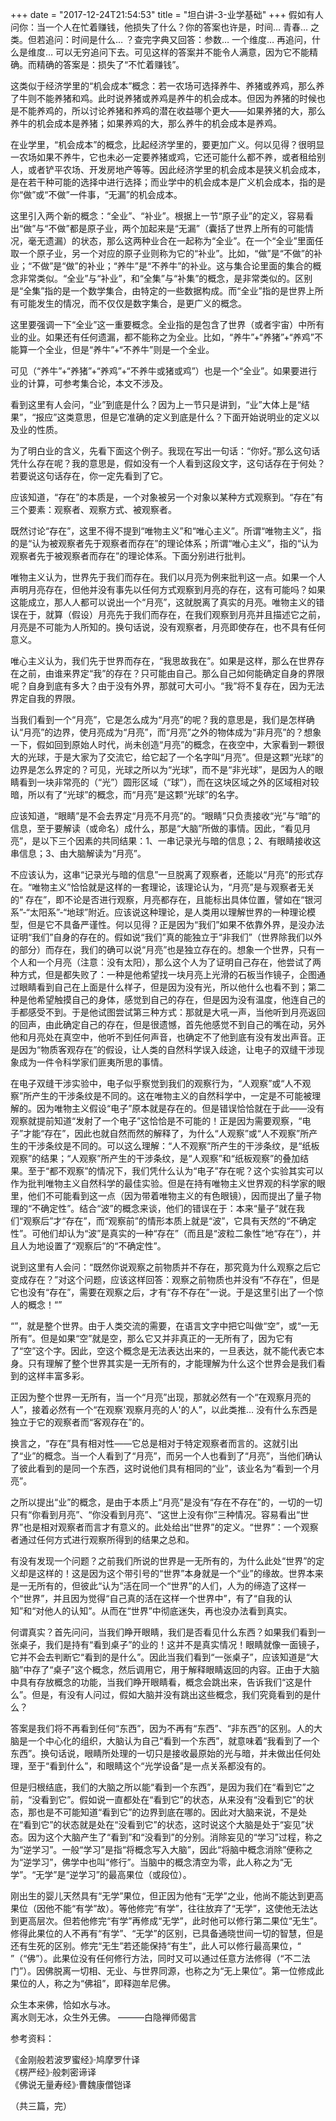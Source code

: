 +++
date = "2017-12-24T21:54:53"
title = "坦白讲-3-业学基础"
+++
假如有人问你：当一个人在忙着赚钱，他损失了什么？你的答案也许是，时间… 青春… 之类。但若追问：时间是什么… ？查完字典又回答：参数… 一个维度… 再追问，什么是维度… 可以无穷追问下去。可见这样的答案并不能令人满意，因为它不能精确。而精确的答案是：损失了“不忙着赚钱”。  
  
这类似于经济学里的“机会成本”概念：若一农场可选择养牛、养猪或养鸡，那么养了牛则不能养猪和鸡。此时说养猪或养鸡是养牛的机会成本。但因为养猪的时候也是不能养鸡的，所以讨论养猪和养鸡的潜在收益哪个更大——如果养猪的大，那么养牛的机会成本是养猪；如果养鸡的大，那么养牛的机会成本是养鸡。  
  
在业学里，“机会成本”的概念，比起经济学里的，要更加广义。何以见得？很明显一农场如果不养牛，它也未必一定要养猪或鸡，它还可能什么都不养，或者租给别人，或者铲平农场、开发房地产等等。因此经济学里的机会成本是狭义机会成本，是在若干种可能的选择中进行选择；而业学中的机会成本是广义机会成本，指的是你“做”或“不做”一件事，“无漏”的机会成本。  
  
这里引入两个新的概念：“全业”、“补业”。根据上一节“原子业”的定义，容易看出“做”与“不做”都是原子业，两个加起来是“无漏”（囊括了世界上所有的可能情况，毫无遗漏）的状态，那么这两种业合在一起称为“全业”。在一个“全业”里面任取一个原子业，另一个对应的原子业则称为它的“补业”。比如，“做”是“不做”的补业；“不做”是“做”的补业；“养牛”是“不养牛”的补业。这与集合论里面的集合的概念非常类似。“全业”与“补业”，和“全集”与“补集”的概念，是非常类似的。区别是“全集”指的是一个数学集合，由特定的一些数据构成。而“全业”指的是世界上所有可能发生的情况，而不仅仅是数字集合，是更广义的概念。  
  
这里要强调一下“全业”这一重要概念。全业指的是包含了世界（或者宇宙）中所有业的业。如果还有任何遗漏，都不能称之为全业。比如，“养牛”+“养猪”+“养鸡”不能算一个全业，但是“养牛”+“不养牛”则是一个全业。  
  
可见（“养牛”+“养猪”+“养鸡”+“不养牛或猪或鸡”）也是一个“全业”。如果要进行业的计算，可参考集合论，本文不涉及。  
  
看到这里有人会问，“业”到底是什么？因为上一节只是讲到，“业”大体上是“结果”，“报应”这类意思，但是它准确的定义到底是什么？下面开始说明业的定义以及业的性质。  
  
为了明白业的含义，先看下面这个例子。我现在写出一句话：“你好。”那么这句话凭什么存在呢？我的意思是，假如没有一个人看到这段文字，这句话存在于何处？若要说这句话存在，你一定先看到了它。  
  
应该知道，“存在”的本质是，一个对象被另一个对象以某种方式观察到。“存在”有三个要素：观察者、观察方式、被观察者。  
  
既然讨论“存在”，这里不得不提到“唯物主义”和“唯心主义”。所谓“唯物主义”，指的是“认为被观察者先于观察者而存在”的理论体系；所谓“唯心主义”，指的“认为观察者先于被观察者而存在”的理论体系。下面分别进行批判。  
  
唯物主义认为，世界先于我们而存在。我们以月亮为例来批判这一点。如果一个人声明月亮存在，但他并没有事先以任何方式观察到月亮的存在，这有可能吗？如果这能成立，那人人都可以说出一个“月亮”，这就脱离了真实的月亮。唯物主义的错误在于，就算（假设）月亮先于我们而存在，在我们观察到月亮并且描述它之前，月亮是不可能为人所知的。换句话说，没有观察者，月亮即使存在，也不具有任何意义。  
  
唯心主义认为，我们先于世界而存在，“我思故我在”。如果是这样，那么在世界存在之前，由谁来界定“我”的存在？只可能由自己。那么自己如何能确定自身的界限呢？自身到底有多大？由于没有外界，那就可大可小。“我”将不复存在，因为无法界定自我的界限。  
  
当我们看到一个“月亮”，它是怎么成为“月亮”的呢？我的意思是，我们是怎样确认“月亮”的边界，使月亮成为“月亮”，而“月亮”之外的物体成为“非月亮”的？想象一下，假如回到原始人时代，尚未创造“月亮”的概念，在夜空中，大家看到一颗很大的光球，于是大家为了交流它，给它起了一个名字叫“月亮”。但是这颗“光球”的边界是怎么界定的？可见，光球之所以为“光球”，而不是“非光球”，是因为人的眼睛看到一块非常亮的（“光”）圆形区域（“球”），而在这块区域之外的区域相对较暗，所以有了“光球”的概念，而“月亮”是这颗“光球”的名字。  
  
应该知道，“眼睛”是不会去界定“月亮不月亮”的。“眼睛”只负责接收“光”与“暗”的信息，至于要解读（或命名）成什么，那是“大脑”所做的事情。因此，“看见月亮”，是以下三个因素的共同结果：1、一串记录光与暗的信息；2、有眼睛接收这串信息；3、由大脑解读为“月亮”。  
  
不应该认为，这串“记录光与暗的信息”一旦脱离了观察者，还能以“月亮”的形式存在。“唯物主义”恰恰就是这样的一套理论，该理论认为，“月亮”是与观察者无关的“ 存在”，即不论是否进行观察，月亮都存在，且能标出具体位置，譬如在“银河系”-“太阳系”-“地球”附近。应该说这种理论，是人类用以理解世界的一种理论模型，但是它不具备严谨性。何以见得？正是因为“我们”如果不依靠外界，是没办法证明“我们”自身的存在的。假如说“我们”真的能独立于“非我们”（世界除我们以外的部分）而存在，我们的确可以说“月亮”也是独立存在的。想象一个世界，只有一个人和一个月亮（注意：没有太阳），那么这个人为了证明自己存在，他尝试了两种方式，但是都失败了：一种是他希望找一块月亮上光滑的石板当作镜子，企图通过眼睛看到自己在上面是什么样子，但是因为没有光，所以他什么也看不到；第二种是他希望触摸自己的身体，感觉到自己的存在，但是因为没有温度，他连自己的手都感受不到。于是他试图尝试第三种方式：那就是大吼一声，当他听到月亮返回的回声，由此确定自己的存在，但是很遗憾，首先他感觉不到自己的嘴在动，另外他和月亮处在真空中，他听不到任何声音，也确定不了他到底有没有发出声音。正是因为“物质客观存在”的假设，让人类的自然科学误入歧途，让电子的双缝干涉现象成为一件令科学家们匪夷所思的事情。    
  
在电子双缝干涉实验中，电子似乎察觉到我们的观察行为，“人观察”或“人不观察”所产生的干涉条纹是不同的。这在唯物主义的自然科学中，一定是不可能被理解的。因为唯物主义假设“电子”原本就是存在的。但是错误恰恰就在于此——没有观察就提前知道“发射了一个电子”这恰恰是不可能的！正是因为需要观察，“电子”才能“存在”，因此也就自然而然的解释了，为什么“人观察”或“人不观察”所产生的干涉条纹是不同的。可以这么理解：“人不观察”所产生的干涉条纹，是“纸板观察”的结果；“人观察”所产生的干涉条纹，是“人观察”和“纸板观察”的叠加结果。至于“都不观察”的情况下，我们凭什么认为“电子”存在呢？这个实验其实可以作为批判唯物主义自然科学的最佳实验。但是在持有唯物主义世界观的科学家的眼里，他们不可能看到这一点（因为带着唯物主义的有色眼镜），因而提出了量子物理的“不确定性”。结合“波”的概念来谈，他们的错误在于：本来“量子”就在我们“观察后”才“存在”，而“观察前”的情形本质上就是“波”，它具有天然的“不确定性”。可他们却认为“波”是真实的一种“存在”（而且是“波粒二象性”地“存在”），并且人为地设置了“观察后”的“不确定性”。  
  
说到这里有人会问：“既然你说观察之前物质并不存在，那究竟为什么观察之后它变成存在？”对这个问题，应该这样回答：观察之前物质也并没有“不存在”，但是它也没有“存在”，需要在观察之后，才有“存不存在”一说。于是这里引出了一个惊人的概念！“”    
  
“”，就是整个世界。由于人类交流的需要，在语言文字中把它叫做“空”，或“一无所有”。但是如果“空”就是空，那么它又并非真正的一无所有了，因为它有了“空”这个字。因此，空这个概念是无法表达出来的，一旦表达，就不能代表它本身。只有理解了整个世界其实是一无所有的，才能理解为什么这个世界会是我们看到的这样丰富多彩。  
    
正因为整个世界一无所有，当一个“月亮”出现，那就必然有一个“在观察月亮的人”，接着必然有一个“在观察'观察月亮的人'的人”，以此类推… 没有什么东西是独立于它的观察者而“客观存在”的。   
  
换言之，“存在”具有相对性——它总是相对于特定观察者而言的。这就引出了“业”的概念。当一个人看到了“月亮”，而另一个人也看到了“月亮”，当他们确认了彼此看到的是同一个东西，这时说他们具有相同的“业”，该业名为“看到一个月亮”。  

之所以提出“业”的概念，是由于本质上“月亮”是没有“存在不存在”的，一切的一切只有“你看到月亮”、“你没看到月亮”、“这世上没有你”三种情况。容易看出“世界”也是相对观察者而言才有意义的。此处给出“世界”的定义。“世界”：一个观察者通过任何方式进行观察所得到的结果之总和。  
  
有没有发现一个问题？之前我们所说的世界是一无所有的，为什么此处“世界”的定义却是这样的！这是因为这个带引号的“世界”本身就是一个“业”的缘故。世界本来是一无所有的，但彼此“认为”活在同一个“世界”的人们，人为的缔造了这样一个“世界”，并且因为觉得“自己真的活在这样一个世界中”，有了“自我的认知”和“对他人的认知”。从而在“世界”中彻底迷失，再也没办法看到真实。  
   
何谓真实？首先问问，当我们睁开眼睛，我们是否看见什么东西？如果我们看到一张桌子，我们是持有“看到桌子”的业的！这并不是真实情况！眼睛就像一面镜子，它并不会去判断它“看到的是什么”。因此当我们看到“一张桌子”，应该知道是“大脑”中存了“桌子”这个概念，然后调用它，用于解释眼睛返回的内容。正由于大脑中具有存放概念的功能，当我们睁开眼睛看，概念会跳出来，告诉我们“这是什么”。但是，有没有人问过，假如大脑并没有跳出这些概念，我们究竟看到的是什么？  
  
答案是我们将不再看到任何“东西”，因为不再有“东西”、“非东西”的区别。人的大脑是一个中心化的组织，大脑认为自己“看到一个东西”，就意味着“我看到了一个东西”。换句话说，眼睛所处理的一切只是接收最原始的光与暗，并未做出任何处理，至于“看到什么”，和眼睛这个“光学设备”是一点关系都没有的。  
  
但是归根结底，我们的大脑之所以能“看到一个东西”，是因为我们在“看到它”之前，“没看到它”。假如说一直都处在“看到它”的状态，从来没有“没看到它”的状态，那也是不可能知道“看到它”的边界到底在哪的。因此对大脑来说，不是处在“看到它”的状态就是处在“没看到它”的状态，这时说这个大脑是处于“妄见”状态。因为这个大脑产生了“看到”和“没看到”的分别。消除妄见的“学习”过程，称之为“逆学习”。一般“学习”是指“将概念写入大脑”，因此“将脑中概念消除”便称之为“逆学习”，佛学中也叫“修行”。当脑中的概念清空为零，此人称之为“无学”。“无学”是“逆学习”的最高果位（或段位）。   
  
刚出生的婴儿天然具有“无学”果位，但正因为他有“无学”之业，他尚不能达到更高果位（因他不能“有学”故）。等他修完“有学”，往往放弃了“无学”，这使他无法达到更高层次。但若他修完“有学”再修成“无学”，此时他可以修行第二果位“无生”。修得此果位的人不再有“有学”、“无学”的区别，已具备通晓世间一切的智慧，但是还有生死的区别。修完“无生”若还能保持“有生”，此人可以修行最高果位，“ ”（“佛”）。此果位没有任何修行方法，同时又可以通过任意方法修得（“不二法门”）。因佛脱离一切相、无业、与世界同源，也称之为“无上果位”。第一位修成此果位的人，称之为“佛祖”，即释迦牟尼佛。  
  
  众生本来佛，恰如水与冰。  
  离水则无冰，众生外无佛。   ———白隐禅师偈言  
   

  
  
参考资料：  
  
《金刚般若波罗蜜经》·鸠摩罗什译   
《楞严经》·般刺密谛译  
《佛说无量寿经》·曹魏康僧铠译  
  
（共三篇，完）  